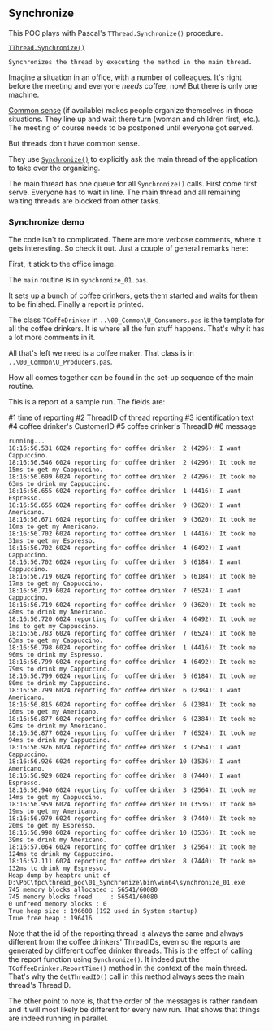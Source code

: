## Synchronize

This POC plays with Pascal's `TThread.Synchronize()` procedure.

[`TThread.Synchronize()`](https://www.freepascal.org/docs-html/rtl/classes/tthread.synchronize.html)
```
Synchronizes the thread by executing the method in the main thread.
```

Imagine a situation in an office, with a number of colleagues. It's right before
the meeting and everyone _needs_ coffee, now! But there is only one machine.

[Common sense](https://quoteinvestigator.com/2014/04/29/common-sense/)
(if available) makes people organize themselves in those situations. They line
up and wait there turn (woman and children first, etc.). The meeting of course
needs to be postponed until everyone got served.

But threads don't have common sense.

They use
[`Synchronize()`](https://www.freepascal.org/docs-html/rtl/classes/tthread.synchronize.html)
to explicitly ask the main thread of the application to take over the
organizing.

The main thread has one queue for all `Synchronize()` calls. First come first
serve. Everyone has to wait in line. The main thread and all remaining waiting
threads are blocked from other tasks.

### Synchronize demo

The code isn't to complicated. There are more verbose comments, where it gets
interesting. So check it out. Just a couple of general remarks here:

First, it stick to the office image.

The `main` routine is in `synchronize_01.pas`.

It sets up a bunch of coffee drinkers, gets them started and waits for them to
be finished. Finally a report is printed.

The class `TCoffeDrinker` in `..\00_Common\U_Consumers.pas` is the template for
all the coffee drinkers. It is where all the fun stuff happens. That's why it
has a lot more comments in it.

All that's left we need is a coffee maker. That class is in
`..\00_Common\U_Producers.pas`.

How all comes together can be found in the set-up sequence of the main routine.

This is a report of a sample run. The fields are:

 #1 time of reporting
 #2 ThreadID of thread reporting
 #3 identification text
 #4 coffee drinker's CustomerID
 #5 coffee drinker's ThreadID
 #6 message

```
running...
18:16:56.531 6024 reporting for coffee drinker  2 (4296): I want Cappuccino.
18:16:56.546 6024 reporting for coffee drinker  2 (4296): It took me   15ms to get my Cappuccino.
18:16:56.609 6024 reporting for coffee drinker  2 (4296): It took me   63ms to drink my Cappuccino.
18:16:56.655 6024 reporting for coffee drinker  1 (4416): I want Espresso.
18:16:56.655 6024 reporting for coffee drinker  9 (3620): I want Americano.
18:16:56.671 6024 reporting for coffee drinker  9 (3620): It took me   16ms to get my Americano.
18:16:56.702 6024 reporting for coffee drinker  1 (4416): It took me   31ms to get my Espresso.
18:16:56.702 6024 reporting for coffee drinker  4 (6492): I want Cappuccino.
18:16:56.702 6024 reporting for coffee drinker  5 (6184): I want Cappuccino.
18:16:56.719 6024 reporting for coffee drinker  5 (6184): It took me   17ms to get my Cappuccino.
18:16:56.719 6024 reporting for coffee drinker  7 (6524): I want Cappuccino.
18:16:56.719 6024 reporting for coffee drinker  9 (3620): It took me   48ms to drink my Americano.
18:16:56.720 6024 reporting for coffee drinker  4 (6492): It took me    1ms to get my Cappuccino.
18:16:56.783 6024 reporting for coffee drinker  7 (6524): It took me   63ms to get my Cappuccino.
18:16:56.798 6024 reporting for coffee drinker  1 (4416): It took me   96ms to drink my Espresso.
18:16:56.799 6024 reporting for coffee drinker  4 (6492): It took me   79ms to drink my Cappuccino.
18:16:56.799 6024 reporting for coffee drinker  5 (6184): It took me   80ms to drink my Cappuccino.
18:16:56.799 6024 reporting for coffee drinker  6 (2384): I want Americano.
18:16:56.815 6024 reporting for coffee drinker  6 (2384): It took me   16ms to get my Americano.
18:16:56.877 6024 reporting for coffee drinker  6 (2384): It took me   62ms to drink my Americano.
18:16:56.877 6024 reporting for coffee drinker  7 (6524): It took me   94ms to drink my Cappuccino.
18:16:56.926 6024 reporting for coffee drinker  3 (2564): I want Cappuccino.
18:16:56.926 6024 reporting for coffee drinker 10 (3536): I want Americano.
18:16:56.929 6024 reporting for coffee drinker  8 (7440): I want Espresso.
18:16:56.940 6024 reporting for coffee drinker  3 (2564): It took me   14ms to get my Cappuccino.
18:16:56.959 6024 reporting for coffee drinker 10 (3536): It took me   19ms to get my Americano.
18:16:56.979 6024 reporting for coffee drinker  8 (7440): It took me   20ms to get my Espresso.
18:16:56.998 6024 reporting for coffee drinker 10 (3536): It took me   39ms to drink my Americano.
18:16:57.064 6024 reporting for coffee drinker  3 (2564): It took me  124ms to drink my Cappuccino.
18:16:57.111 6024 reporting for coffee drinker  8 (7440): It took me  132ms to drink my Espresso.
Heap dump by heaptrc unit of D:\PoC\fpc\thread_poc\01_Synchronize\bin\win64\synchronize_01.exe
745 memory blocks allocated : 56541/60080
745 memory blocks freed     : 56541/60080
0 unfreed memory blocks : 0
True heap size : 196608 (192 used in System startup)
True free heap : 196416
```

Note that the id of the reporting thread is always the same and always different
from the coffee drinkers' ThreadIDs, even so the reports are generated by
different coffee drinker threads. This is the effect of calling the report
function using `Synchronize()`. It indeed put the `TCoffeeDrinker.ReportTime()`
method in the context of the main thread. That's why the `GetThreadID()` call in
this method always sees the main thread's ThreadID.

The other point to note is, that the order of the messages is rather random and
it will most likely be different for every new run. That shows that things are
indeed running in parallel.

